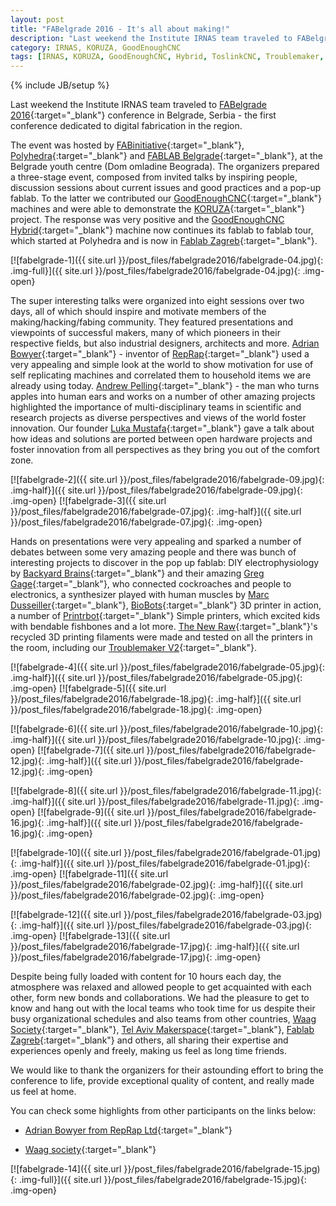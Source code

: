 ```yaml
---
layout: post
title: "FABelgrade 2016 - It's all about making!"
description: "Last weekend the Institute IRNAS team traveled to FABelgrade 2016 conference in Belgrade, Serbia - the first conference dedicated to digital fabrication in the region."
category: IRNAS, KORUZA, GoodEnoughCNC
tags: [IRNAS, KORUZA, GoodEnoughCNC, Hybrid, ToslinkCNC, Troublemaker, 3D printing tour, event, presentation, demo, FABelgrade2016]
---
```

{% include JB/setup %}


Last weekend the Institute IRNAS team traveled to [FABelgrade 2016](http://fabelgrade.io/){:target="_blank"} conference in Belgrade, Serbia - the first conference dedicated to digital fabrication in the region.

The event was hosted by [FABinitiative](http://fablab.rs/){:target="_blank"}, [Polyhedra](http://www.polyhedra.co/){:target="_blank"} and [FABLAB Belgrade](http://www.fablabbelgrade.org/#fablab){:target="_blank"}, at the Belgrade youth centre (Dom omladine Beograda). The organizers prepared a three-stage event, composed from invited talks by inspiring people, discussion sessions about current issues and good practices and a pop-up fablab. To the latter we contributed our [GoodEnoughCNC](http://goodenoughcnc.eu/){:target="_blank"} machines and were able to demonstrate the [KORUZA](http://koruza.net/){:target="_blank"} project. The response was very positive and the [GoodEnoughCNC Hybrid](http://goodenoughcnc.eu/machines/#hybrid){:target="_blank"} machine now continues its fablab to fablab tour, which started at Polyhedra and is now in [Fablab Zagreb](http://goodenoughcnc.eu/machines/#hybrid){:target="_blank"}.

[![fabelgrade-1]({{ site.url }}/post_files/fabelgrade2016/fabelgrade-04.jpg){: .img-full}]({{ site.url }}/post_files/fabelgrade2016/fabelgrade-04.jpg){: .img-open} 

The super interesting talks were organized into eight sessions over two days, all of which should inspire and motivate members of the making/hacking/fabing community. They featured presentations and viewpoints of successful makers, many of which pioneers in their respective fields, but also industrial designers, architects and more. [Adrian Bowyer](http://fabelgrade.io/speaker/adrian-bowyer/){:target="_blank"} - inventor of [RepRap](http://reprap.org/){:target="_blank"} used a very appealing and simple look at the world to show motivation for use of self replicating machines and correlated them to household items we are already using today. [Andrew Pelling](http://fabelgrade.io/speaker/andrew-pelling/){:target="_blank"} - the man who turns apples into human ears and works on a number of other amazing projects highlighted the importance of multi-disciplinary teams in scientific and research projects as diverse perspectives and views of the world foster innovation. Our founder [Luka Mustafa](https://twitter.com/slomusti){:target="_blank"} gave a talk about how ideas and solutions are ported between open hardware projects and foster innovation from all perspectives as they bring you out of the comfort zone.

[![fabelgrade-2]({{ site.url }}/post_files/fabelgrade2016/fabelgrade-09.jpg){: .img-half}]({{ site.url }}/post_files/fabelgrade2016/fabelgrade-09.jpg){: .img-open}
[![fabelgrade-3]({{ site.url }}/post_files/fabelgrade2016/fabelgrade-07.jpg){: .img-half}]({{ site.url }}/post_files/fabelgrade2016/fabelgrade-07.jpg){: .img-open}

Hands on presentations were very appealing and sparked a number of debates between some very amazing people and there was bunch of interesting projects to discover in the pop up fablab: DIY electrophysiology by [Backyard Brains](https://backyardbrains.com/){:target="_blank"} and their amazing [Greg Gage](http://fabelgrade.io/speaker/greg-gage-backyardbrains/){:target="_blank"}, who connected cockroaches and people to electronics, a synthesizer played with human muscles by [Marc Dusseiller](http://fabelgrade.io/speaker/marc-dusseiller/){:target="_blank"}, [BioBots](https://www.biobots.io/){:target="_blank"} 3D printer in action, a number of [Printrbot](https://printrbot.com/){:target="_blank"} Simple printers, which excited kids with bendable fishbones and a lot more. [The New Raw](http://www.thenewraw.org/){:target="_blank"}'s recycled 3D printing filaments were made and tested on all the printers in the room, including our [Troublemaker V2](http://goodenoughcnc.eu/machines/#troublemaker){:target="_blank"}.

[![fabelgrade-4]({{ site.url }}/post_files/fabelgrade2016/fabelgrade-05.jpg){: .img-half}]({{ site.url }}/post_files/fabelgrade2016/fabelgrade-05.jpg){: .img-open}
[![fabelgrade-5]({{ site.url }}/post_files/fabelgrade2016/fabelgrade-18.jpg){: .img-half}]({{ site.url }}/post_files/fabelgrade2016/fabelgrade-18.jpg){: .img-open}

[![fabelgrade-6]({{ site.url }}/post_files/fabelgrade2016/fabelgrade-10.jpg){: .img-half}]({{ site.url }}/post_files/fabelgrade2016/fabelgrade-10.jpg){: .img-open}
[![fabelgrade-7]({{ site.url }}/post_files/fabelgrade2016/fabelgrade-12.jpg){: .img-half}]({{ site.url }}/post_files/fabelgrade2016/fabelgrade-12.jpg){: .img-open}

[![fabelgrade-8]({{ site.url }}/post_files/fabelgrade2016/fabelgrade-11.jpg){: .img-half}]({{ site.url }}/post_files/fabelgrade2016/fabelgrade-11.jpg){: .img-open}
[![fabelgrade-9]({{ site.url }}/post_files/fabelgrade2016/fabelgrade-16.jpg){: .img-half}]({{ site.url }}/post_files/fabelgrade2016/fabelgrade-16.jpg){: .img-open}

[![fabelgrade-10]({{ site.url }}/post_files/fabelgrade2016/fabelgrade-01.jpg){: .img-half}]({{ site.url }}/post_files/fabelgrade2016/fabelgrade-01.jpg){: .img-open}
[![fabelgrade-11]({{ site.url }}/post_files/fabelgrade2016/fabelgrade-02.jpg){: .img-half}]({{ site.url }}/post_files/fabelgrade2016/fabelgrade-02.jpg){: .img-open}

[![fabelgrade-12]({{ site.url }}/post_files/fabelgrade2016/fabelgrade-03.jpg){: .img-half}]({{ site.url }}/post_files/fabelgrade2016/fabelgrade-03.jpg){: .img-open}
[![fabelgrade-13]({{ site.url }}/post_files/fabelgrade2016/fabelgrade-17.jpg){: .img-half}]({{ site.url }}/post_files/fabelgrade2016/fabelgrade-17.jpg){: .img-open}

Despite being fully loaded with content for 10 hours each day, the atmosphere was relaxed and allowed people to get acquainted with each other, form new bonds and collaborations. We had the pleasure to get to know and hang out with the local teams who took time for us despite their busy organizational schedules and also teams from other countries, [Waag Society](https://www.waag.org/en){:target="_blank"}, [Tel Aviv Makerspace](https://telavivmakers.org/index.php/Main_Page){:target="_blank"}, [Fablab Zagreb](https://www.facebook.com/FabLabHR){:target="_blank"} and others, all sharing their expertise and experiences openly and freely, making us feel as long time friends. 

We would like to thank the organizers for their astounding effort to bring the conference to life, provide exceptional quality of content, and really made us feel at home.

You can check some highlights from other participants on the links below:

- [Adrian Bowyer from RepRap Ltd](https://www.facebook.com/reprapltd/posts/1046620698709028:0){:target="_blank"} 

- [Waag society](https://www.waag.org/nl/blog/fabulous-fabelgrade-makers-and-making){:target="_blank"} 

[![fabelgrade-14]({{ site.url }}/post_files/fabelgrade2016/fabelgrade-15.jpg){: .img-full}]({{ site.url }}/post_files/fabelgrade2016/fabelgrade-15.jpg){: .img-open} 



